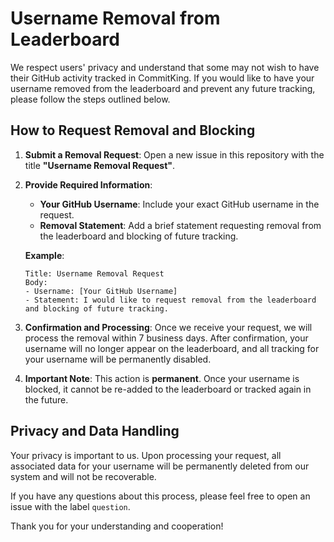 # Username Removal from Leaderboard

We respect users' privacy and understand that some may not wish to have their GitHub activity tracked in CommitKing. If you would like to have your username removed from the leaderboard and prevent any future tracking, please follow the steps outlined below.

## How to Request Removal and Blocking

1. **Submit a Removal Request**: Open a new issue in this repository with the title **"Username Removal Request"**.

2. **Provide Required Information**:
   - **Your GitHub Username**: Include your exact GitHub username in the request.
   - **Removal Statement**: Add a brief statement requesting removal from the leaderboard and blocking of future tracking.
   
   **Example**:
   ```
   Title: Username Removal Request
   Body:
   - Username: [Your GitHub Username]
   - Statement: I would like to request removal from the leaderboard and blocking of future tracking.
   ```

3. **Confirmation and Processing**: Once we receive your request, we will process the removal within 7 business days. After confirmation, your username will no longer appear on the leaderboard, and all tracking for your username will be permanently disabled.

4. **Important Note**: This action is **permanent**. Once your username is blocked, it cannot be re-added to the leaderboard or tracked again in the future.

## Privacy and Data Handling

Your privacy is important to us. Upon processing your request, all associated data for your username will be permanently deleted from our system and will not be recoverable.

If you have any questions about this process, please feel free to open an issue with the label `question`.

Thank you for your understanding and cooperation!

